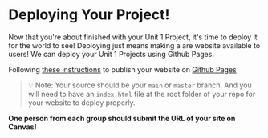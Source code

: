# Deploying Your Project! 

Now that you're about finished with your Unit 1 Project, it's time to deploy it for the world to see! Deploying just means making a are website available to users! We can deploy your Unit 1 Projects using Github Pages.

Following [these instructions](https://docs.github.com/en/pages/getting-started-with-github-pages/creating-a-github-pages-site#creating-your-site) to publish your website on [Github Pages](https://pages.github.com/)

> 💡 Note: Your source should be your `main` or `master` branch. And you will need to have an `index.html` file at the root folder of your repo for your website to deploy properly. 

**One person from each group should submit the URL of your site on Canvas!**
